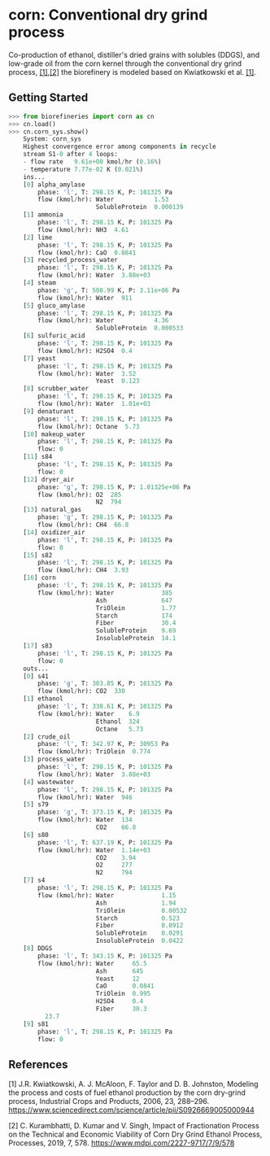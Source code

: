 # corn: Conventional dry grind process

Co-production of ethanol, distiller's dried grains with solubles (DDGS), and 
low-grade oil from the corn kernel through the conventional dry grind process,
[[1]](#1),[[2]](#2) the biorefinery is modeled based on Kwiatkowski et al. [[1]](#1).

Getting Started
---------------
```python
>>> from biorefineries import corn as cn
>>> cn.load()
>>> cn.corn_sys.show()
	System: corn_sys
	Highest convergence error among components in recycle
	stream S1-0 after 4 loops:
	- flow rate   9.61e+00 kmol/hr (0.16%)
	- temperature 7.77e-02 K (0.021%)
	ins...
	[0] alpha_amylase
	    phase: 'l', T: 298.15 K, P: 101325 Pa
	    flow (kmol/hr): Water           1.53
	                    SolubleProtein  0.000139
	[1] ammonia
	    phase: 'l', T: 298.15 K, P: 101325 Pa
	    flow (kmol/hr): NH3  4.61
	[2] lime
	    phase: 'l', T: 298.15 K, P: 101325 Pa
	    flow (kmol/hr): CaO  0.0841
	[3] recycled_process_water
	    phase: 'l', T: 298.15 K, P: 101325 Pa
	    flow (kmol/hr): Water  3.88e+03
	[4] steam
	    phase: 'g', T: 508.99 K, P: 3.11e+06 Pa
	    flow (kmol/hr): Water  911
	[5] gluco_amylase
	    phase: 'l', T: 298.15 K, P: 101325 Pa
	    flow (kmol/hr): Water           4.36
	                    SolubleProtein  0.000533
	[6] sulfuric_acid
	    phase: 'l', T: 298.15 K, P: 101325 Pa
	    flow (kmol/hr): H2SO4  0.4
	[7] yeast
	    phase: 'l', T: 298.15 K, P: 101325 Pa
	    flow (kmol/hr): Water  3.52
	                    Yeast  0.123
	[8] scrubber_water
	    phase: 'l', T: 298.15 K, P: 101325 Pa
	    flow (kmol/hr): Water  1.01e+03
	[9] denaturant
	    phase: 'l', T: 298.15 K, P: 101325 Pa
	    flow (kmol/hr): Octane  5.73
	[10] makeup_water
	    phase: 'l', T: 298.15 K, P: 101325 Pa
	    flow: 0
	[11] s84
	    phase: 'l', T: 298.15 K, P: 101325 Pa
	    flow: 0
	[12] dryer_air
	    phase: 'g', T: 298.15 K, P: 1.01325e+06 Pa
	    flow (kmol/hr): O2  285
	                    N2  794
	[13] natural_gas
	    phase: 'g', T: 298.15 K, P: 101325 Pa
	    flow (kmol/hr): CH4  66.8
	[14] oxidizer_air
	    phase: 'l', T: 298.15 K, P: 101325 Pa
	    flow: 0
	[15] s82
	    phase: 'l', T: 298.15 K, P: 101325 Pa
	    flow (kmol/hr): CH4  3.93
	[16] corn
	    phase: 'l', T: 298.15 K, P: 101325 Pa
	    flow (kmol/hr): Water             385
	                    Ash               647
	                    TriOlein          1.77
	                    Starch            174
	                    Fiber             30.4
	                    SolubleProtein    9.69
	                    InsolubleProtein  14.1
	[17] s83
	    phase: 'l', T: 298.15 K, P: 101325 Pa
	    flow: 0
	outs...
	[0] s41
	    phase: 'g', T: 303.85 K, P: 101325 Pa
	    flow (kmol/hr): CO2  330
	[1] ethanol
	    phase: 'l', T: 338.61 K, P: 101325 Pa
	    flow (kmol/hr): Water    6.9
	                    Ethanol  324
	                    Octane   5.73
	[2] crude_oil
	    phase: 'l', T: 342.97 K, P: 30953 Pa
	    flow (kmol/hr): TriOlein  0.774
	[3] process_water
	    phase: 'l', T: 298.15 K, P: 101325 Pa
	    flow (kmol/hr): Water  3.88e+03
	[4] wastewater
	    phase: 'l', T: 298.15 K, P: 101325 Pa
	    flow (kmol/hr): Water  946
	[5] s79
	    phase: 'g', T: 373.15 K, P: 101325 Pa
	    flow (kmol/hr): Water  134
	                    CO2    66.8
	[6] s80
	    phase: 'l', T: 637.19 K, P: 101325 Pa
	    flow (kmol/hr): Water  1.14e+03
	                    CO2    3.94
	                    O2     277
	                    N2     794
	[7] s4
	    phase: 'l', T: 298.15 K, P: 101325 Pa
	    flow (kmol/hr): Water             1.15
	                    Ash               1.94
	                    TriOlein          0.00532
	                    Starch            0.523
	                    Fiber             0.0912
	                    SolubleProtein    0.0291
	                    InsolubleProtein  0.0422
	[8] DDGS
	    phase: 'l', T: 343.15 K, P: 101325 Pa
	    flow (kmol/hr): Water     65.5
	                    Ash       645
	                    Yeast     12
	                    CaO       0.0841
	                    TriOlein  0.995
	                    H2SO4     0.4
	                    Fiber     30.3
	      23.7
	[9] s81
	    phase: 'l', T: 298.15 K, P: 101325 Pa
	    flow: 0
```

References
----------
<a id="1">[1]</a> 
    J.R. Kwiatkowski, A. J. McAloon, F. Taylor and D. B. Johnston,
    Modeling the process and costs of fuel ethanol production by the corn 
    dry-grind process, Industrial Crops and Products, 2006, 23, 288–296. 
    https://www.sciencedirect.com/science/article/pii/S0926669005000944

<a id="2">[2]</a> 
    C. Kurambhatti, D. Kumar and V. Singh, Impact of Fractionation Process 
    on the Technical and Economic Viability of Corn Dry Grind Ethanol Process,
    Processes, 2019, 7, 578. https://www.mdpi.com/2227-9717/7/9/578